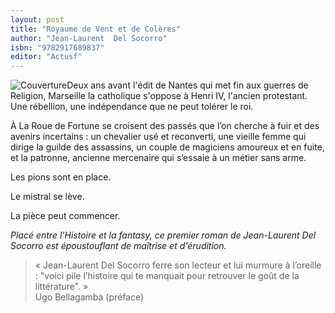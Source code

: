 ```yaml
---
layout: post
title: "Royaume de Vent et de Colères"
author: "Jean-Laurent  Del Socorro"
isbn: "9782917689837"
editor: "Actusf"
---
```

![Couverture](/img/9782917689837.jpg)Deux ans avant l'édit de Nantes qui met fin aux guerres de Religion, Marseille la catholique s'oppose à Henri IV, l'ancien protestant. Une rébellion, une indépendance que ne peut tolérer le roi.

À La Roue de Fortune se croisent des passés que l’on cherche à fuir et des avenirs incertains : un chevalier usé et reconverti, une vieille femme qui dirige la guilde des assassins, un couple de magiciens amoureux et en fuite, et la patronne, ancienne mercenaire qui s’essaie à un métier sans arme.

Les pions sont en place.

Le mistral se lève.

La pièce peut commencer. 

*Placé entre l'Histoire et la fantasy, ce premier roman de Jean-Laurent Del Socorro est époustouflant de maîtrise et d'érudition.*

>« Jean-Laurent Del Socorro ferre son lecteur et lui murmure à l’oreille : "voici pile l’histoire qui te manquait pour retrouver le goût de la littérature". »  
>  Ugo Bellagamba (préface)